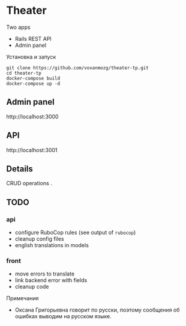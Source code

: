 # Theater
Two apps
- Rails REST API
- Admin panel

Установка и запуск
```
git clone https://github.com/vovanmozg/theater-tp.git
cd theater-tp
docker-compose build
docker-compose up -d
```

## Admin panel
http://localhost:3000

## API 
http://localhost:3001

## Details
CRUD operations
.

## TODO
### api
- configure RuboCop rules (see output of `rubocop`)
- cleanup config files
- english translations in models
### front
- move errors to translate
- link backend error with fields
- cleanup code

Примечания
- Оксана Григорьевна говорит по русски, поэтому сообщения об ошибках выводим на русском языке.



